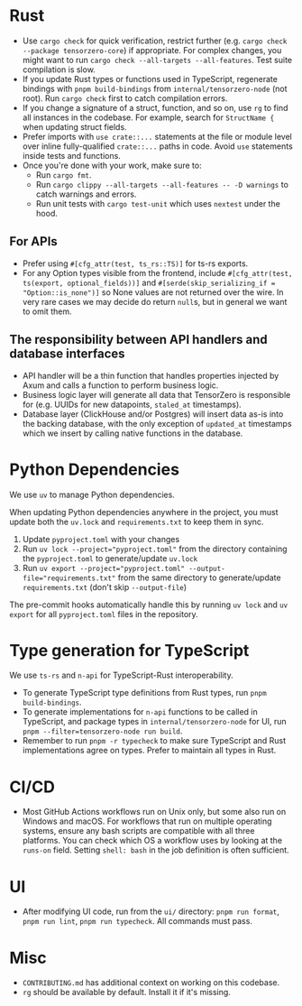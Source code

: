 # Rust

- Use `cargo check` for quick verification, restrict further (e.g. `cargo check --package tensorzero-core`) if appropriate. For complex changes, you might want to run `cargo check --all-targets --all-features`. Test suite compilation is slow.
- If you update Rust types or functions used in TypeScript, regenerate bindings with `pnpm build-bindings` from `internal/tensorzero-node` (not root). Run `cargo check` first to catch compilation errors.
- If you change a signature of a struct, function, and so on, use `rg` to find all instances in the codebase. For example, search for `StructName {` when updating struct fields.
- Prefer imports with `use crate::...` statements at the file or module level over inline fully-qualified `crate::...` paths in code. Avoid `use` statements inside tests and functions.
- Once you're done with your work, make sure to:
  - Run `cargo fmt`.
  - Run `cargo clippy --all-targets --all-features -- -D warnings` to catch warnings and errors.
  - Run unit tests with `cargo test-unit` which uses `nextest` under the hood.

## For APIs

- Prefer using `#[cfg_attr(test, ts_rs::TS)]` for ts-rs exports.
- For any Option types visible from the frontend, include `#[cfg_attr(test, ts(export, optional_fields))]` and `#[serde(skip_serializing_if = "Option::is_none")]` so None values are not returned over the wire. In very rare cases we may decide do return `null`s, but in general we want to omit them.

## The responsibility between API handlers and database interfaces

- API handler will be a thin function that handles properties injected by Axum and calls a function to perform business logic.
- Business logic layer will generate all data that TensorZero is responsible for (e.g. UUIDs for new datapoints, `staled_at` timestamps).
- Database layer (ClickHouse and/or Postgres) will insert data as-is into the backing database, with the only exception of `updated_at` timestamps which we insert by calling native functions in the database.

# Python Dependencies

We use `uv` to manage Python dependencies.

When updating Python dependencies anywhere in the project, you must update both the `uv.lock` and `requirements.txt` to keep them in sync.

1. Update `pyproject.toml` with your changes
2. Run `uv lock --project="pyproject.toml"` from the directory containing the `pyproject.toml` to generate/update `uv.lock`
3. Run `uv export --project="pyproject.toml" --output-file="requirements.txt"` from the same directory to generate/update `requirements.txt` (don't skip `--output-file`)

The pre-commit hooks automatically handle this by running `uv lock` and `uv export` for all `pyproject.toml` files in the repository.

# Type generation for TypeScript

We use `ts-rs` and `n-api` for TypeScript-Rust interoperability.

- To generate TypeScript type definitions from Rust types, run `pnpm build-bindings`.
- To generate implementations for `n-api` functions to be called in TypeScript, and package types in `internal/tensorzero-node` for UI, run `pnpm --filter=tensorzero-node run build`.
- Remember to run `pnpm -r typecheck` to make sure TypeScript and Rust implementations agree on types. Prefer to maintain all types in Rust.

# CI/CD

- Most GitHub Actions workflows run on Unix only, but some also run on Windows and macOS. For workflows that run on multiple operating systems, ensure any bash scripts are compatible with all three platforms. You can check which OS a workflow uses by looking at the `runs-on` field. Setting `shell: bash` in the job definition is often sufficient.

# UI

- After modifying UI code, run from the `ui/` directory: `pnpm run format`, `pnpm run lint`, `pnpm run typecheck`. All commands must pass.

# Misc

- `CONTRIBUTING.md` has additional context on working on this codebase.
- `rg` should be available by default. Install it if it's missing.
